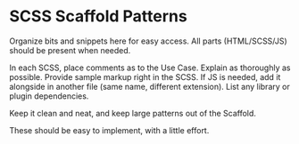 SCSS Scaffold Patterns
======================

Organize bits and snippets here for easy access. All parts (HTML/SCSS/JS) should be present when needed. 

In each SCSS, place comments as to the Use Case. Explain as thoroughly as possible. Provide sample markup right in the SCSS. If JS is needed, add it alongside in another file (same name, different extension). List any library or plugin dependencies. 

Keep it clean and neat, and keep large patterns out of the Scaffold. 

These should be easy to implement, with a little effort. 
